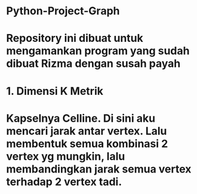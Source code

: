 # Python-Project-Graph
#
# Repository ini dibuat untuk mengamankan program yang sudah dibuat Rizma dengan susah payah
#
# 1. Dimensi K Metrik
# Kapselnya Celline. Di sini aku mencari jarak antar vertex. Lalu membentuk semua kombinasi 2 vertex yg mungkin, lalu membandingkan jarak semua vertex terhadap 2 vertex tadi.